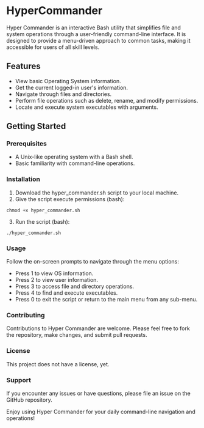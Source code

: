 # HyperCommander

Hyper Commander is an interactive Bash utility that simplifies file and system operations through a user-friendly command-line interface. It is designed to provide a menu-driven approach to common tasks, making it accessible for users of all skill levels.

## Features
- View basic Operating System information.
- Get the current logged-in user's information.
- Navigate through files and directories.
- Perform file operations such as delete, rename, and modify permissions.
- Locate and execute system executables with arguments.

## Getting Started
### Prerequisites
- A Unix-like operating system with a Bash shell.
- Basic familiarity with command-line operations.

### Installation
1. Download the hyper_commander.sh script to your local machine.
2. Give the script execute permissions (bash):
```
chmod +x hyper_commander.sh
```
3. Run the script (bash):
```
./hyper_commander.sh
```

### Usage
Follow the on-screen prompts to navigate through the menu options:

- Press 1 to view OS information.
- Press 2 to view user information.
- Press 3 to access file and directory operations.
- Press 4 to find and execute executables.
- Press 0 to exit the script or return to the main menu from any sub-menu.

### Contributing
Contributions to Hyper Commander are welcome. Please feel free to fork the repository, make changes, and submit pull requests.

### License
This project does not have a license, yet.

### Support
If you encounter any issues or have questions, please file an issue on the GitHub repository.

Enjoy using Hyper Commander for your daily command-line navigation and operations!
